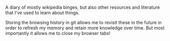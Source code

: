 A diary of mostly wikipedia binges, but also other resources and literature that I've used to learn about things.

Storing the browsing history in git allows me to revisit these in the future in order to refresh my memory and retain more knowledge over time. But most importantly it allows me to close my browser tabs!